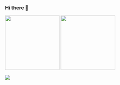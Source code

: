 ### Hi there 👋

<!--
**bizhuka/bizhuka** is a ✨ _special_ ✨ repository because its `README.md` (this file) appears on your GitHub profile.

Here are some ideas to get you started:

- 🔭 I’m currently working on ...
- 🌱 I’m currently learning ...
- 👯 I’m looking to collaborate on ...
- 🤔 I’m looking for help with ...
- 💬 Ask me about ...
- 📫 How to reach me: ...
- 😄 Pronouns: ...
- ⚡ Fun fact: ...
-->



<p>
  <img height="180em" src="https://github-readme-stats.vercel.app/api?username=bizhuka&show_icons=true&hide_border=true&&count_private=true&include_all_commits=true" />
  <img height="180em" src="https://github-readme-stats.vercel.app/api/top-langs/?username=bizhuka&exclude_repo=KNN-Image-Classification&show_icons=true&hide_border=true&layout=compact&langs_count=8"/>
</p>

![](https://visitor-badge.glitch.me/badge?page_id=bizhuka)

